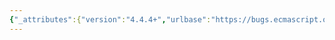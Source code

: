 ```yaml
---
{"_attributes":{"version":"4.4.4+","urlbase":"https://bugs.ecmascript.org/","maintainer":"dherman@mozilla.com"},"bug":{"bug_id":1683,"creation_ts":"2013-07-31 06:50:00 -0700","short_desc":"15.13.7.5: Typo \"Map\" -> \"DataView\"","delta_ts":"2013-08-23 08:23:28 -0700","product":"Draft for 6th Edition","component":"editorial issue","version":"Rev 16: July 15, 2013 Draft","rep_platform":"All","op_sys":"All","bug_status":"RESOLVED","resolution":"FIXED","priority":"Normal","bug_severity":"normal","everconfirmed":true,"reporter":{"uid":"andrebargull","name":"André Bargull"},"assigned_to":{"uid":"allen","name":"Allen Wirfs-Brock"},"long_desc":[{"commentid":4659,"comment_count":0,"who":{"uid":"andrebargull","name":"André Bargull"},"bug_when":"2013-07-31 06:50:17 -0700","thetext":"15.13.7.5, second sentence.\n\n> Map instances each have [...]\n\nchange to:\n\n> DataView instances each have [...]"},{"commentid":4683,"comment_count":1,"who":{"uid":"allen","name":"Allen Wirfs-Brock"},"bug_when":"2013-08-01 13:21:47 -0700","thetext":"fixed in rev17 editor's draft"},{"commentid":5174,"comment_count":2,"who":{"uid":"allen","name":"Allen Wirfs-Brock"},"bug_when":"2013-08-23 08:23:28 -0700","thetext":"fixed in rev17, August 23, 2013 draft"}]}}
---
```

